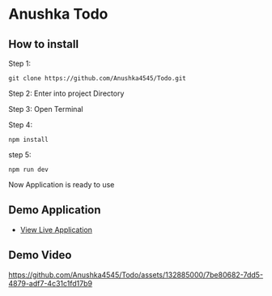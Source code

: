 # Anushka Todo


## How to install
Step 1:

    git clone https://github.com/Anushka4545/Todo.git

Step 2:
    Enter into project Directory

Step 3: Open Terminal

Step 4: 

    npm install

step 5:

    npm run dev

Now Application is ready to use

## Demo Application

- [View Live Application](https://anushkatodo.netlify.app/)
    
## Demo Video


https://github.com/Anushka4545/Todo/assets/132885000/7be80682-7dd5-4879-adf7-4c31c1fd17b9



